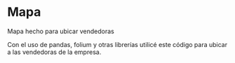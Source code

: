 # Mapa
Mapa hecho para ubicar vendedoras

Con el uso de pandas, folium y otras librerías utilicé este código para ubicar a las vendedoras de la empresa. 
